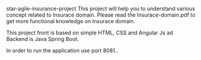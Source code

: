 star-agile-insurance-project
This project will help you to understand various concept related to Insurace domain. Please read the Insurace-domain.pdf to get more functional knowledge on Insurace domain.

This project front is based on simple HTML, CSS and Angular Js ad Backend is Java Spring Boot.

In order to run the application use port 8081..
